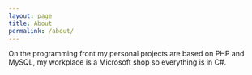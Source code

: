 ```yaml
---
layout: page
title: About
permalink: /about/
---
```


On the programming front my personal projects are based on PHP and MySQL, my workplace is a Microsoft shop so everything is in C#.